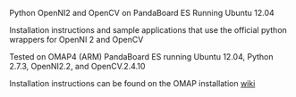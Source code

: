 Python OpenNI2 and OpenCV on PandaBoard ES Running Ubuntu 12.04

Installation instructions and sample applications that use the official python wrappers for OpenNI 2 and OpenCV

Tested on OMAP4 (ARM) PandaBoard ES running Ubuntu 12.04, Python 2.7.3, OpenNI2.2, and OpenCV.2.4.10

Installation instructions can be found on the OMAP installation [wiki](https://github.com/elmonkey/OpenNI2_Python/wiki)
